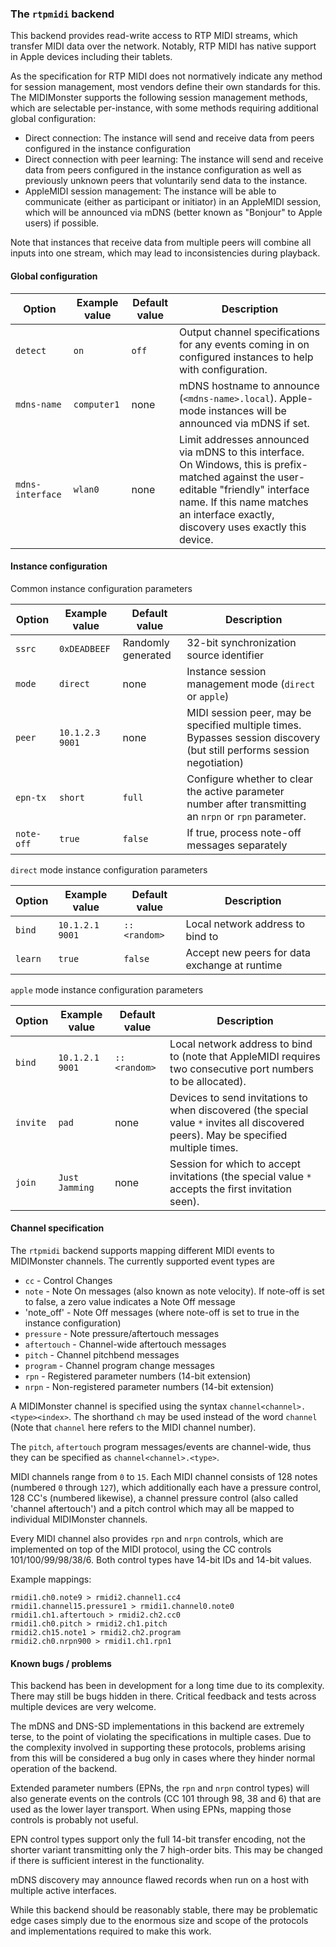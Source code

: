 ### The `rtpmidi` backend

This backend provides read-write access to RTP MIDI streams, which transfer MIDI data
over the network. Notably, RTP MIDI has native support in Apple devices including their
tablets.

As the specification for RTP MIDI does not normatively indicate any method
for session management, most vendors define their own standards for this.
The MIDIMonster supports the following session management methods, which are
selectable per-instance, with some methods requiring additional global configuration:

* Direct connection: The instance will send and receive data from peers configured in the
	instance configuration
* Direct connection with peer learning: The instance will send and receive data from peers
	configured in the instance configuration as well as previously unknown peers that
	voluntarily send data to the instance.
* AppleMIDI session management: The instance will be able to communicate (either as participant
	or initiator) in an AppleMIDI session, which will be announced via mDNS (better
	known as "Bonjour" to Apple users) if possible.

Note that instances that receive data from multiple peers will combine all inputs into one
stream, which may lead to inconsistencies during playback.

#### Global configuration

| Option		| Example value		| Default value 	| Description		|
|-----------------------|-----------------------|-----------------------|-----------------------|
| `detect`      	| `on`                  | `off`                 | Output channel specifications for any events coming in on configured instances to help with configuration. |
| `mdns-name`		| `computer1`		| none			| mDNS hostname to announce (`<mdns-name>.local`). Apple-mode instances will be announced via mDNS if set. |
| `mdns-interface` 	| `wlan0`		| none			| Limit addresses announced via mDNS to this interface. On Windows, this is prefix-matched against the user-editable "friendly" interface name. If this name matches an interface exactly, discovery uses exactly this device. |

#### Instance configuration

Common instance configuration parameters

| Option	| Example value		| Default value 	| Description		|
|---------------|-----------------------|-----------------------|-----------------------|
| `ssrc`	| `0xDEADBEEF`		| Randomly generated	| 32-bit synchronization source identifier |
| `mode`	| `direct`		| none			| Instance session management mode (`direct` or `apple`) |
| `peer`	| `10.1.2.3 9001`	| none			| MIDI session peer, may be specified multiple times. Bypasses session discovery (but still performs session negotiation) |
| `epn-tx`	| `short`		| `full`		| Configure whether to clear the active parameter number after transmitting an `nrpn` or `rpn` parameter. |
| `note-off`	| `true`		| `false`		| If true, process note-off messages separately |

`direct` mode instance configuration parameters

| Option	| Example value		| Default value 	| Description		|
|---------------|-----------------------|-----------------------|-----------------------|
| `bind`	| `10.1.2.1 9001`	| `:: <random>`		| Local network address to bind to | 
| `learn`	| `true`		| `false`		| Accept new peers for data exchange at runtime |

`apple` mode instance configuration parameters

| Option	| Example value		| Default value 	| Description		|
|---------------|-----------------------|-----------------------|-----------------------|
| `bind`	| `10.1.2.1 9001`	| `:: <random>`		| Local network address to bind to (note that AppleMIDI requires two consecutive port numbers to be allocated). |
| `invite`	| `pad`			| none			| Devices to send invitations to when discovered (the special value `*` invites all discovered peers). May be specified multiple times. |
| `join`	| `Just Jamming`	| none			| Session for which to accept invitations (the special value `*` accepts the first invitation seen). |

#### Channel specification

The `rtpmidi` backend supports mapping different MIDI events to MIDIMonster channels. The currently supported event types are

* `cc` - Control Changes
* `note` - Note On messages (also known as note velocity). If note-off is set to false, a zero value indicates a Note Off message
* 'note_off' - Note Off messages (where note-off is set to true in the instance configuration) 
* `pressure` - Note pressure/aftertouch messages
* `aftertouch` - Channel-wide aftertouch messages
* `pitch` - Channel pitchbend messages
* `program` - Channel program change messages
* `rpn` - Registered parameter numbers (14-bit extension)
* `nrpn` - Non-registered parameter numbers (14-bit extension)

A MIDIMonster channel is specified using the syntax `channel<channel>.<type><index>`. The shorthand `ch` may be
used instead of the word `channel` (Note that `channel` here refers to the MIDI channel number).

The `pitch`, `aftertouch` program messages/events are channel-wide, thus they can be specified as `channel<channel>.<type>`.

MIDI channels range from `0` to `15`. Each MIDI channel consists of 128 notes (numbered `0` through `127`), which
additionally each have a pressure control, 128 CC's (numbered likewise), a channel pressure control (also called
'channel aftertouch') and a pitch control which may all be mapped to individual MIDIMonster channels.

Every MIDI channel also provides `rpn` and `nrpn` controls, which are implemented on top of the MIDI protocol, using
the CC controls 101/100/99/98/38/6. Both control types have 14-bit IDs and 14-bit values.

Example mappings:

```
rmidi1.ch0.note9 > rmidi2.channel1.cc4
rmidi1.channel15.pressure1 > rmidi1.channel0.note0
rmidi1.ch1.aftertouch > rmidi2.ch2.cc0
rmidi1.ch0.pitch > rmidi2.ch1.pitch
rmidi2.ch15.note1 > rmidi2.ch2.program
rmidi2.ch0.nrpn900 > rmidi1.ch1.rpn1
```

#### Known bugs / problems

This backend has been in development for a long time due to its complexity. There may still be bugs hidden in there.
Critical feedback and tests across multiple devices are very welcome.

The mDNS and DNS-SD implementations in this backend are extremely terse, to the point of violating the
specifications in multiple cases. Due to the complexity involved in supporting these protocols, problems
arising from this will be considered a bug only in cases where they hinder normal operation of the backend.

Extended parameter numbers (EPNs, the `rpn` and `nrpn` control types) will also generate events on the controls (CC 101 through
98, 38 and 6) that are used as the lower layer transport. When using EPNs, mapping those controls is probably not useful.

EPN control types support only the full 14-bit transfer encoding, not the shorter variant transmitting only the 7
high-order bits. This may be changed if there is sufficient interest in the functionality.

mDNS discovery may announce flawed records when run on a host with multiple active interfaces.

While this backend should be reasonably stable, there may be problematic edge cases simply due to the
enormous size and scope of the protocols and implementations required to make this work.
